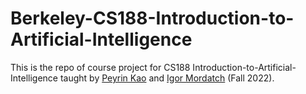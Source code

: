 # Berkeley-CS188-Introduction-to-Artificial-Intelligence
This is the repo of course project for CS188 Introduction-to-Artificial-Intelligence taught by [Peyrin Kao](https://peyrin.github.io) and [Igor Mordatch](https://scholar.google.com/citations?user=Vzr1RukAAAAJ&hl=en) (Fall 2022).
